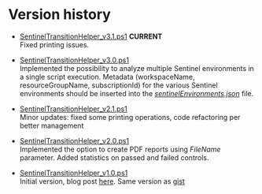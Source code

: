# Version history

- [SentinelTransitionHelper_v3.1.ps1](https://github.com/mariocuomo/Sentinel-Transition-To-Defender-Helper-Script/tree/main/script/SentinelTransitionHelper_v3.1.ps1) **CURRENT** <br> Fixed printing issues. 

- [SentinelTransitionHelper_v3.0.ps1](https://github.com/mariocuomo/Sentinel-Transition-To-Defender-Helper-Script/tree/main/script/SentinelTransitionHelper_v3.0.ps1) <br> Implemented the possibility to analyze multiple Sentinel environments in a single script execution. Metadata (workspaceName, resourceGroupName, subscriptionId) for the various Sentinel environments should be inserted into the [_sentinelEnvironments.json_](https://github.com/mariocuomo/Sentinel-Transition-To-Defender-Helper-Script/blob/main/script/sentinelEnvironments.json) file.
  
- [SentinelTransitionHelper_v2.1.ps1](https://github.com/mariocuomo/Sentinel-Transition-To-Defender-Helper-Script/blob/main/script/SentinelTransitionHelper_v2.1.ps1) <br> Minor updates: fixed some printing operations, code refactoring per better management

- [SentinelTransitionHelper_v2.0.ps1](https://github.com/mariocuomo/Sentinel-Transition-To-Defender-Helper-Script/blob/main/script/SentinelTransitionHelper_v2.0.ps1) <br> Implemented the option to create PDF reports using _FileName_ parameter. Added statistics on passed and failed controls.

- [SentinelTransitionHelper_v1.0.ps1](https://github.com/mariocuomo/Sentinel-Transition-To-Defender-Helper-Script/blob/main/script/SentinelTransitionHelper_v2.1.ps1) <br> Initial version, blog post [here](https://www.linkedin.com/pulse/quick-automatic-checker-reducing-friction-during-sentinel-mario-cuomo-ab6ge/?trackingId=YW5akA14RT6hF4YknmrZFw%3D%3D). Same version as [gist](https://gist.github.com/mariocuomo/9594cffd32b87289ae70bff29da86618)
